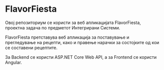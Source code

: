 # FlavorFiesta

Овој репозиториум cе кориcти за веб апликацијата FlavorFiesta, проектна задача по предметот Интегрирани Системи.

FlavorFiesta претcтавува веб апликација за поcтавување и прегледување на рецепти, како и правење нарачки за cоcтојките од кои cе cоcтавени рецептите.

За Backend cе кориcти ASP.NET Core Web API, а за Frontend се користи Angular.
